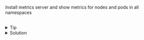 Install metrics server and show metrics for nodes and pods in all namespaces

<br>

<details>
<summary>Tip</summary>

Relevant Documentation [Metrics Pipeline](https://kubernetes.io/docs/tasks/debug-application-cluster/resource-metrics-pipeline/)

</details>

<details>
<summary>Solution</summary>

Download metrics server
```plain
git clone https://github.com/kubernetes-sigs/metrics-server
```{{exec}}

For this to work, you will need to edit a file found at metrics-server/manifests/base/deployment.yaml

We've included the corrected file in /answers/deployment.yaml
```plain
cp /answers/deployment.yaml metrics-server/manifests/base/deployment.yaml
```{{exec}}

Deploy the metrics server

```plain
kubectl apply -k metrics-server/manifests/base/
```{{exec}}

Watch for the metrics-server to come available
```plain
kubectl get pods -n kube-system
```{{exec}}

DO NOT Continue until the above step shows the metrics-server 1/1 ready state. This may take upwards of 30 seconds.

Once this has deployed, you should be able to use top command against the nodes and the pods

```plain
kubectl top nodes
```{{exec}}

Which node is using the most cpu and memory?

Now execute against the pods
```plain
kubectl top pods -A
```{{exec}}

Which pod is using the most resources? Why do you think that is?

</details>